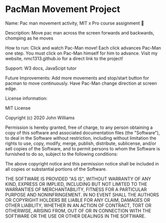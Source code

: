 # PacMan Movement Project
Name: Pac man movement activity, MIT x Pro course assignment 👾

Description: Move pac man across the screen forwards and backwards, chomping as he moves

How to run: Click and watch Pac-Man move! Each click advances Pac-Man one step. You must click on Pac-Man himself for him to advance. 
Visit my website, nmc1313.github.io for a direct link to the project!

Support: W3 docs, JavaScipt tutor

Future Improvements: Add more movements and stop/start button for pacman to move continuously. Have Pac-Man change direction at screen edge.

License information:

MIT License

Copyright (c) 2020 John Williams

Permission is hereby granted, free of charge, to any person obtaining a copy of this software and associated documentation files (the "Software"), to deal in the Software without restriction, including without limitation the rights to use, copy, modify, merge, publish, distribute, sublicense, and/or sell copies of the Software, and to permit persons to whom the Software is furnished to do so, subject to the following conditions:

The above copyright notice and this permission notice shall be included in all copies or substantial portions of the Software.

THE SOFTWARE IS PROVIDED "AS IS", WITHOUT WARRANTY OF ANY KIND, EXPRESS OR IMPLIED, INCLUDING BUT NOT LIMITED TO THE WARRANTIES OF MERCHANTABILITY, FITNESS FOR A PARTICULAR PURPOSE AND NONINFRINGEMENT. IN NO EVENT SHALL THE AUTHORS OR COPYRIGHT HOLDERS BE LIABLE FOR ANY CLAIM, DAMAGES OR OTHER LIABILITY, WHETHER IN AN ACTION OF CONTRACT, TORT OR OTHERWISE, ARISING FROM, OUT OF OR IN CONNECTION WITH THE SOFTWARE OR THE USE OR OTHER DEALINGS IN THE SOFTWARE.
